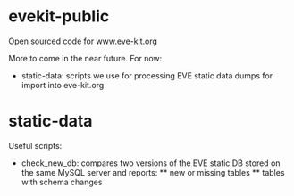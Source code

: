 evekit-public
=============

Open sourced code for www.eve-kit.org

More to come in the near future.  For now:

* static-data: scripts we use for processing EVE static data dumps for import into eve-kit.org


static-data
===========

Useful scripts:

* check_new_db: compares two versions of the EVE static DB stored on the same MySQL server and reports:
** new or missing tables
** tables with schema changes
